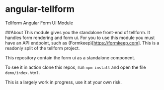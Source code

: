 # angular-tellform
Tellform Angular Form UI Module

##About
This module gives you the standalone front-end of tellform. It handles form rendering and form ui. For you to use this module you must have an API endpoint, such as (Formkeep)[https://formkeep.com].
This is a readonly split of the tellform project.

This repository contain the form ui as a standalone component.

To see it in action clone this repos, run `npm install` and open the file `demo/index.html`.

This is a largely work in progress, use it at your own risk.
